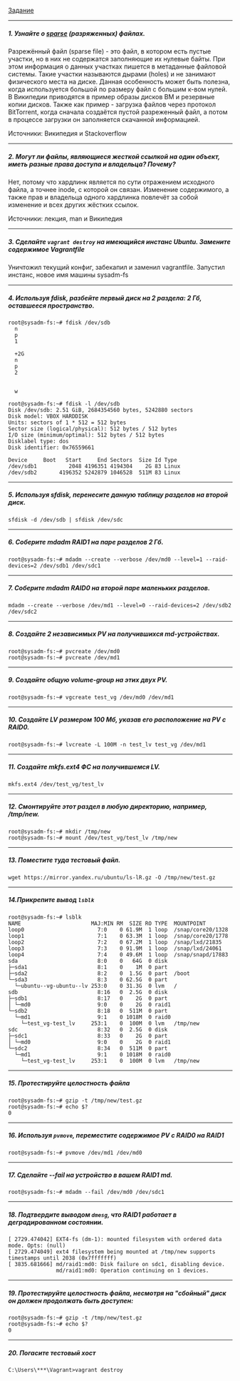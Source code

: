 [Задание](https://github.com/netology-code/sysadm-homeworks/blob/devsys10/03-sysadmin-05-fs/README.md)

---
##### 1. Узнайте о [sparse](https://ru.wikipedia.org/wiki/Разрежённый_файл) (разряженных) файлах.
Разрежённый файл (sparse file) - это файл, в котором есть пустые участки, но в них не содержатся заполняющие их нулевые байты. При этом информация о данных участках пишется в метаданные файловой системы. Такие участки называются дырами (holes) и не занимают физического места на диске. Данная особенность может быть полезна, когда используется большой по размеру файл с большим к-вом нулей. В Википедии приводятся в пример образы дисков ВМ и резервные копии дисков. Также как пример - загрузка файлов через протокол BitTorrent, когда сначала создаётся пустой разреженный файл, а потом в процессе загрузки он заполняется скачанной информацией.  

Источники: Википедия и Stackoverflow

---
##### 2. Могут ли файлы, являющиеся жесткой ссылкой на один объект, иметь разные права доступа и владельца? Почему?
Нет, потому что хардлинк является по сути отражением исходного файла, а точнее inode, с которой он связан. Изменение содержимого, а также прав и владельца одного хардлинка повлечёт за собой изменение и всех других жёстких ссылок. 

Источники: лекция, man и Википедия

---
##### 3. Сделайте `vagrant destroy` на имеющийся инстанс Ubuntu. Замените содержимое Vagrantfile
Уничтожил текущий конфиг, забекапил и заменил vagrantfile. Запустил инстанс, новое имя машины sysadm-fs 

----
##### 4. Используя fdisk, разбейте первый диск на 2 раздела: 2 Гб, оставшееся пространство.
```shell
root@sysadm-fs:~# fdisk /dev/sdb
  n
  p
  1
  
  +2G
  n
  p
  2
  
  
  w
```
```shell
root@sysadm-fs:~# fdisk -l /dev/sdb
Disk /dev/sdb: 2.51 GiB, 2684354560 bytes, 5242880 sectors
Disk model: VBOX HARDDISK
Units: sectors of 1 * 512 = 512 bytes
Sector size (logical/physical): 512 bytes / 512 bytes
I/O size (minimum/optimal): 512 bytes / 512 bytes
Disklabel type: dos
Disk identifier: 0x76559661

Device     Boot   Start     End Sectors  Size Id Type
/dev/sdb1          2048 4196351 4194304    2G 83 Linux
/dev/sdb2       4196352 5242879 1046528  511M 83 Linux
```

---
##### 5. Используя sfdisk, перенесите данную таблицу разделов на второй диск.

```shell
sfdisk -d /dev/sdb | sfdisk /dev/sdc
```

---
##### 6. Соберите mdadm RAID1 на паре разделов 2 Гб.

```shell
root@sysadm-fs:~# mdadm --create --verbose /dev/md0 --level=1 --raid-devices=2 /dev/sdb1 /dev/sdc1
```

---
##### 7. Соберите mdadm RAID0 на второй паре маленьких разделов.

```shell
mdadm --create --verbose /dev/md1 --level=0 --raid-devices=2 /dev/sdb2 /dev/sdc2
```

---
##### 8. Создайте 2 независимых PV на получившихся md-устройствах.

```shell
root@sysadm-fs:~# pvcreate /dev/md0
root@sysadm-fs:~# pvcreate /dev/md1
```

---
##### 9. Создайте общую volume-group на этих двух PV.

```shell
root@sysadm-fs:~# vgcreate test_vg /dev/md0 /dev/md1
```

---
##### 10. Создайте LV размером 100 Мб, указав его расположение на PV с RAID0.

```shell
root@sysadm-fs:~# lvcreate -L 100M -n test_lv test_vg /dev/md1
```

---
##### 11. Создайте mkfs.ext4 ФС на получившемся LV.

```shell
mkfs.ext4 /dev/test_vg/test_lv
```

---
##### 12. Смонтируйте этот раздел в любую директорию, например, /tmp/new.

```shell
root@sysadm-fs:~# mkdir /tmp/new
root@sysadm-fs:~# mount /dev/test_vg/test_lv /tmp/new
```

---
##### 13. Поместите туда тестовый файл.

```shell
wget https://mirror.yandex.ru/ubuntu/ls-lR.gz -O /tmp/new/test.gz
```

---
##### 14.Прикрепите вывод `lsblk`

```shell
root@sysadm-fs:~# lsblk
NAME                      MAJ:MIN RM  SIZE RO TYPE  MOUNTPOINT
loop0                       7:0    0 61.9M  1 loop  /snap/core20/1328
loop1                       7:1    0 63.3M  1 loop  /snap/core20/1778
loop2                       7:2    0 67.2M  1 loop  /snap/lxd/21835
loop3                       7:3    0 91.9M  1 loop  /snap/lxd/24061
loop4                       7:4    0 49.6M  1 loop  /snap/snapd/17883
sda                         8:0    0   64G  0 disk
├─sda1                      8:1    0    1M  0 part
├─sda2                      8:2    0  1.5G  0 part  /boot
└─sda3                      8:3    0 62.5G  0 part
  └─ubuntu--vg-ubuntu--lv 253:0    0 31.3G  0 lvm   /
sdb                         8:16   0  2.5G  0 disk
├─sdb1                      8:17   0    2G  0 part
│ └─md0                     9:0    0    2G  0 raid1
└─sdb2                      8:18   0  511M  0 part
  └─md1                     9:1    0 1018M  0 raid0
    └─test_vg-test_lv     253:1    0  100M  0 lvm   /tmp/new
sdc                         8:32   0  2.5G  0 disk
├─sdc1                      8:33   0    2G  0 part
│ └─md0                     9:0    0    2G  0 raid1
└─sdc2                      8:34   0  511M  0 part
  └─md1                     9:1    0 1018M  0 raid0
    └─test_vg-test_lv     253:1    0  100M  0 lvm   /tmp/new
```

---
##### 15. Протестируйте целостность файла

```shell
root@sysadm-fs:~# gzip -t /tmp/new/test.gz
root@sysadm-fs:~# echo $?
0
```

---
##### 16. Используя `pvmove`, переместите содержимое PV с RAID0 на RAID1

```shell
root@sysadm-fs:~# pvmove /dev/md1 /dev/md0
```

---
##### 17. Сделайте --fail на устройство в вашем RAID1 md.

```shell
root@sysadm-fs:~# mdadm --fail /dev/md0 /dev/sdc1
```

---
##### 18. Подтвердите выводом `dmesg`, что RAID1 работает в деградированном состоянии.

```shell
[ 2729.474042] EXT4-fs (dm-1): mounted filesystem with ordered data mode. Opts: (null)
[ 2729.474049] ext4 filesystem being mounted at /tmp/new supports timestamps until 2038 (0x7fffffff)
[ 3835.681666] md/raid1:md0: Disk failure on sdc1, disabling device.
               md/raid1:md0: Operation continuing on 1 devices.
```

---
##### 19. Протестируйте целостность файла, несмотря на "сбойный" диск он должен продолжать быть доступен:

```shell
root@sysadm-fs:~# gzip -t /tmp/new/test.gz
root@sysadm-fs:~# echo $?
0
```

---
##### 20. Погасите тестовый хост

```commandline
C:\Users\***\Vagrant>vagrant destroy
```